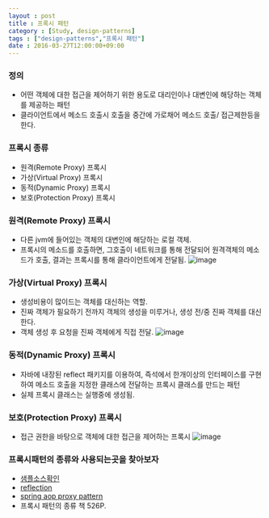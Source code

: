 ```yaml
---
layout : post
title : 프록시 패턴
category : [Study, design-patterns]
tags : ["design-patterns","프록시 패턴"]
date : 2016-03-27T12:00:00+09:00
---
```


### 정의
- 어떤 객체에 대한 접근을 제어하기 위한 용도로 대리인이나 대변인에 해당하는 객체를 제공하는 패턴
- 클라이언트에서 메소드 호출시 호출을 중간에 가로채어 메소드 호출/ 접근제한등을 한다.

### 프록시 종류
- 원격(Remote Proxy) 프록시
- 가상(Virtual Proxy) 프록시
- 동적(Dynamic Proxy) 프록시
- 보호(Protection Proxy) 프록시

### 원격(Remote Proxy) 프록시
- 다른 jvm에 들어있는 객체의 대변인에 해당하는 로컬 객체.
- 프록시의 메소드를 호출하면, 그호출이 네트워크를 통해 전달되어 원격객체의 메소드가 호출, 결과는 프록시를 통해 클라이언트에게 전달됨.
![image](http://kwsstudy.github.io/DesignPartterns/remote.png)

### 가상(Virtual Proxy) 프록시
- 생성비용이 많이드는 객체를 대신하는 역할.
- 진짜 객체가 필요하기 전까지 객체의 생성을 미루거나, 생성 전/중 진짜 객체를 대신한다.
- 객체 생성 후 요청을 진짜 객체에게 직접 전달.
![image](http://kwsstudy.github.io/DesignPartterns/virtual.png)

### 동적(Dynamic Proxy) 프록시
- 자바에 내장된 reflect 패키지를 이용하여, 즉석에서 한개이상의 인터페이스를 구현하여 메소드 호출을 지정한 클래스에 전달하는 프록시 클래스를 만드는 패턴
- 실제 프록시 클래스는 실행중에 생성됨.

### 보호(Protection Proxy) 프록시
- 접근 권한을 바탕으로 객체에 대한 접근을 제어하는 프록시
![image](http://kwsstudy.github.io/DesignPartterns/protection.png)

### 프록시패턴의 종류와 사용되는곳을 찾아보자
- [샘플소스확인](https://github.com/KWSStudy/DesignPartterns/tree/master/src/com/kws/proxy)
- [reflection](https://www.google.co.kr/webhp?sourceid=chrome-instant&ion=1&espv=2&ie=UTF-8#q=java%20reflection)
- [spring aop proxy pattern](https://www.google.co.kr/webhp?sourceid=chrome-instant&ion=1&espv=2&ie=UTF-8#q=spring+aop+proxy+pattern)
- 프록시 패턴의 종류 책 526P.
